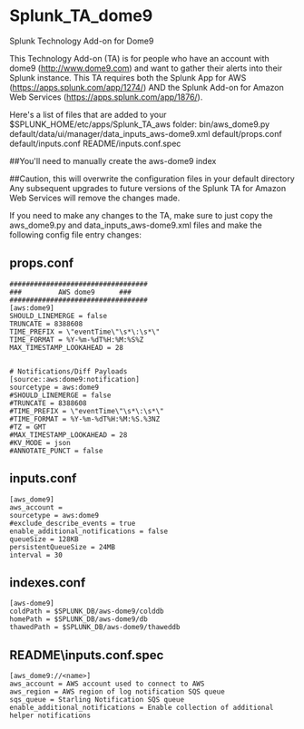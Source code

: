 # Splunk_TA_dome9
Splunk Technology Add-on for Dome9

This Technology Add-on (TA) is for people who have an account with dome9 (http://www.dome9.com) and want to gather their alerts into their Splunk instance.  This TA requires both the Splunk App for AWS (https://apps.splunk.com/app/1274/) AND the Splunk Add-on for Amazon Web Services (https://apps.splunk.com/app/1876/). 

Here's a list of files that are added to your $SPLUNK_HOME/etc/apps/Splunk_TA_aws folder:
bin/aws_dome9.py
default/data/ui/manager/data_inputs_aws-dome9.xml
default/props.conf
default/inputs.conf
README/inputs.conf.spec

##You'll need to manually create the aws-dome9 index

##Caution, this will overwrite the configuration files in your default directory
Any subsequent upgrades to future versions of the Splunk TA for Amazon Web Services will remove the changes made. 

If you need to make any changes to the TA, make sure to just copy the aws_dome9.py and data_inputs_aws-dome9.xml files and make the following config file entry changes:

props.conf
-------------
    ##################################
    ###         AWS dome9      ###
    ##################################
    [aws:dome9]
    SHOULD_LINEMERGE = false
    TRUNCATE = 8388608
    TIME_PREFIX = \"eventTime\"\s*\:\s*\"
    TIME_FORMAT = %Y-%m-%dT%H:%M:%S%Z
    MAX_TIMESTAMP_LOOKAHEAD = 28

    
    # Notifications/Diff Payloads
    [source::aws:dome9:notification]
    sourcetype = aws:dome9
    #SHOULD_LINEMERGE = false
    #TRUNCATE = 8388608
    #TIME_PREFIX = \"eventTime\"\s*\:\s*\"
    #TIME_FORMAT = %Y-%m-%dT%H:%M:%S.%3NZ
    #TZ = GMT
    #MAX_TIMESTAMP_LOOKAHEAD = 28
    #KV_MODE = json
    #ANNOTATE_PUNCT = false

inputs.conf
-------------
    [aws_dome9]
    aws_account =
    sourcetype = aws:dome9
    #exclude_describe_events = true
    enable_additional_notifications = false
    queueSize = 128KB
    persistentQueueSize = 24MB
    interval = 30
  
indexes.conf
--------------
    [aws-dome9]
    coldPath = $SPLUNK_DB/aws-dome9/colddb
    homePath = $SPLUNK_DB/aws-dome9/db
    thawedPath = $SPLUNK_DB/aws-dome9/thaweddb

README\inputs.conf.spec
-------------------------
    [aws_dome9://<name>]
    aws_account = AWS account used to connect to AWS
    aws_region = AWS region of log notification SQS queue
    sqs_queue = Starling Notification SQS queue
    enable_additional_notifications = Enable collection of additional helper notifications

